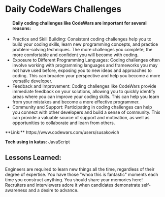 # Daily CodeWars Challenges

<ul><h4>Daily coding challenges like CodeWars are important for several reasons:</h4>

<li>Practice and Skill Building: Consistent coding challenges help you to build your coding skills, learn new programming concepts, and practice problem-solving techniques. The more challenges you complete, the more comfortable and confident you will become with coding.</li>

<li>Exposure to Different Programming Languages: Coding challenges often involve working with programming languages and frameworks you may not have used before, exposing you to new ideas and approaches to coding. This can broaden your perspective and help you become a more versatile developer.</li>

<li>Feedback and Improvement: Coding challenges like CodeWars provide immediate feedback on your solutions, allowing you to quickly identify areas where you can improve your coding skills. This can help you learn from your mistakes and become a more effective programmer.</li>

<li>Community and Support: Participating in coding challenges can help you connect with other developers and build a sense of community. This can provide a valuable source of support and motivation, as well as opportunities to collaborate and learn from others.</li>
</ul>
**Link:** https://www.codewars.com/users/susakovich

**Tech using in katas:** JavaScript

## Lessons Learned:

<p>Engineers are required to learn new things all the time, regardless of their degree of expertise. You have those "whoa this is fantastic" moments each time you construct anything. You should share your memories here! Recruiters and interviewers adore it when candidates demonstrate self-awareness and a desire to advance.
</p>

